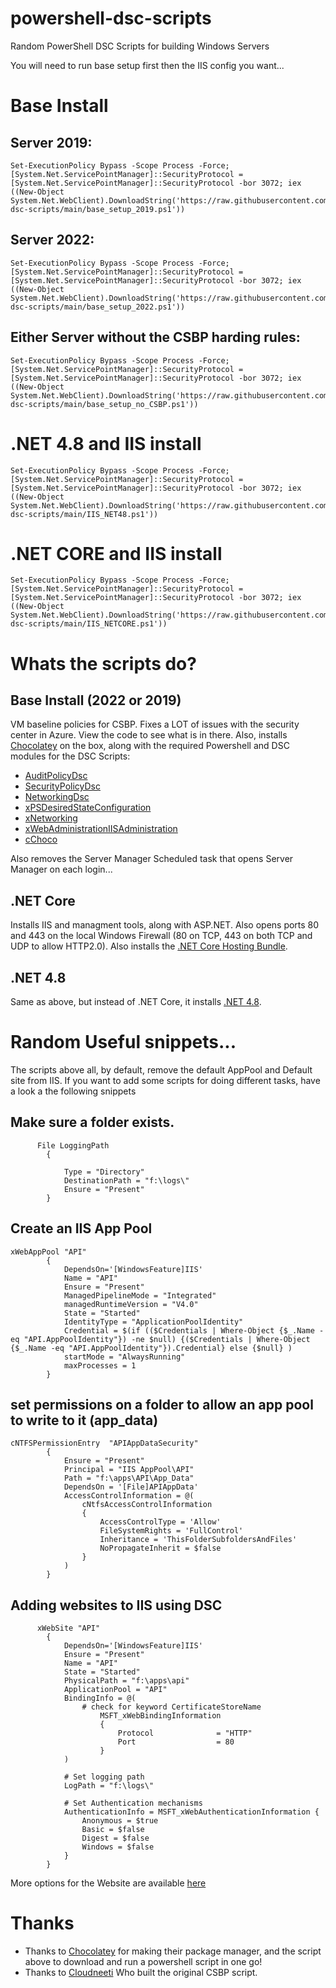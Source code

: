# powershell-dsc-scripts

Random PowerShell DSC Scripts for building Windows Servers

You will need to run base setup first then the IIS config you want...

# Base Install

## Server 2019:

```
Set-ExecutionPolicy Bypass -Scope Process -Force; [System.Net.ServicePointManager]::SecurityProtocol = [System.Net.ServicePointManager]::SecurityProtocol -bor 3072; iex ((New-Object System.Net.WebClient).DownloadString('https://raw.githubusercontent.com/tiernano/powershell-dsc-scripts/main/base_setup_2019.ps1'))
```

## Server 2022:

```
Set-ExecutionPolicy Bypass -Scope Process -Force; [System.Net.ServicePointManager]::SecurityProtocol = [System.Net.ServicePointManager]::SecurityProtocol -bor 3072; iex ((New-Object System.Net.WebClient).DownloadString('https://raw.githubusercontent.com/tiernano/powershell-dsc-scripts/main/base_setup_2022.ps1'))
```

## Either Server without the CSBP harding rules:

```
Set-ExecutionPolicy Bypass -Scope Process -Force; [System.Net.ServicePointManager]::SecurityProtocol = [System.Net.ServicePointManager]::SecurityProtocol -bor 3072; iex ((New-Object System.Net.WebClient).DownloadString('https://raw.githubusercontent.com/tiernano/powershell-dsc-scripts/main/base_setup_no_CSBP.ps1'))
```

# .NET 4.8 and IIS install
```
Set-ExecutionPolicy Bypass -Scope Process -Force; [System.Net.ServicePointManager]::SecurityProtocol = [System.Net.ServicePointManager]::SecurityProtocol -bor 3072; iex ((New-Object System.Net.WebClient).DownloadString('https://raw.githubusercontent.com/tiernano/powershell-dsc-scripts/main/IIS_NET48.ps1'))
```



# .NET CORE and IIS install
```
Set-ExecutionPolicy Bypass -Scope Process -Force; [System.Net.ServicePointManager]::SecurityProtocol = [System.Net.ServicePointManager]::SecurityProtocol -bor 3072; iex ((New-Object System.Net.WebClient).DownloadString('https://raw.githubusercontent.com/tiernano/powershell-dsc-scripts/main/IIS_NETCORE.ps1'))
```

# Whats the scripts do?

## Base Install (2022 or 2019)

 VM baseline policies for CSBP. Fixes a LOT of issues with the security center in Azure. View the code to see what is in there. Also, installs [Chocolatey](https://chocolatey.org) on the box, along with the required Powershell and DSC modules for the DSC Scripts:

* [AuditPolicyDsc](https://www.powershellgallery.com/packages/AuditPolicyDsc/1.4.0.0)
* [SecurityPolicyDsc](https://www.powershellgallery.com/packages/SecurityPolicyDsc/3.0.0-preview0006)
* [NetworkingDsc](https://www.powershellgallery.com/packages/NetworkingDsc/9.0.0)
* [xPSDesiredStateConfiguration](https://www.powershellgallery.com/packages/xPSDesiredStateConfiguration/9.2.0-preview0007)
* [xNetworking](https://www.powershellgallery.com/packages/xNetworking/5.7.0.0)
* [xWebAdministrationIISAdministration](https://github.com/dsccommunity/WebAdministrationDsc)
* [cChoco](https://www.powershellgallery.com/packages/cChoco/2.5.0.0)

Also removes the Server Manager Scheduled task that opens Server Manager on each login...

## .NET Core

Installs IIS and managment tools, along with ASP.NET. Also opens ports 80 and 443 on the local Windows Firewall (80 on TCP, 443 on both TCP and UDP to allow HTTP2.0). Also installs the [.NET Core Hosting Bundle](https://community.chocolatey.org/packages?q=dotnet-windowshosting).

## .NET 4.8

Same as above, but instead of .NET Core, it installs [.NET 4.8](https://community.chocolatey.org/packages/netfx-4.8). 

# Random Useful snippets...

The scripts above all, by default, remove the default AppPool and Default site from IIS. If you want to add some scripts for doing different tasks, have a look a the following snippets

## Make sure a folder exists. 

```
      File LoggingPath
        {
           
            Type = "Directory"
            DestinationPath = "f:\logs\"
            Ensure = "Present"
        }
```

## Create an IIS App Pool

```
xWebAppPool "API"
        {
            DependsOn='[WindowsFeature]IIS'
            Name = "API"
            Ensure = "Present"
            ManagedPipelineMode = "Integrated"
            managedRuntimeVersion = "V4.0"
            State = "Started"
            IdentityType = "ApplicationPoolIdentity"
            Credential = $(if (($Credentials | Where-Object {$_.Name -eq "API.AppPoolIdentity"}) -ne $null) {($Credentials | Where-Object {$_.Name -eq "API.AppPoolIdentity"}).Credential} else {$null} )
            startMode = "AlwaysRunning"
            maxProcesses = 1
        }
```

## set permissions on a folder to allow an app pool to write to it (app_data)

```
cNTFSPermissionEntry  "APIAppDataSecurity"
        {
            Ensure = "Present"
            Principal = "IIS AppPool\API"
            Path = "f:\apps\API\App_Data"
            DependsOn = '[File]APIAppData'
            AccessControlInformation = @(
                cNtfsAccessControlInformation
                {
                    AccessControlType = 'Allow'
                    FileSystemRights = 'FullControl'
                    Inheritance = 'ThisFolderSubfoldersAndFiles'
                    NoPropagateInherit = $false
                }
            )
        }
```



## Adding websites to IIS using DSC

```
      xWebSite "API"
        {
            DependsOn='[WindowsFeature]IIS'
            Ensure = "Present"
            Name = "API"
            State = "Started"
            PhysicalPath = "f:\apps\api"
            ApplicationPool = "API"
            BindingInfo = @(
                # check for keyword CertificateStoreName
                    MSFT_xWebBindingInformation                    
                    {
                        Protocol              = "HTTP"
                        Port                  = 80
                    }
            )

            # Set logging path
            LogPath = "f:\logs\"

            # Set Authentication mechanisms
            AuthenticationInfo = MSFT_xWebAuthenticationInformation {
                Anonymous = $true
                Basic = $false
                Digest = $false
                Windows = $false
            }
        }
```

More options for the Website are available [here](https://github.com/dsccommunity/WebAdministrationDsc#website)


# Thanks

* Thanks to [Chocolatey](https://chocolatey.org) for making their package manager, and the script above to download and run a powershell script in one go!
* Thanks to [Cloudneeti](https://cloudneeti.github.io/Cloudneeti_SaaS_Docs/remediation/osBaseline/win19QuickWins/) Who built the original CSBP script. 